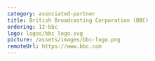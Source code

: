 ```yaml
---
category: associated-partner
title: British Broadcasting Corporation (BBC)
ordering: 12-bbc
logo: logos/bbc_logo.svg
picture: /assets/images/bbc-logo.png
remoteUrl: https://www.bbc.com
---
```

